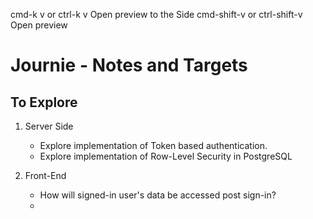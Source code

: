 cmd-k v or ctrl-k v	Open preview to the Side
cmd-shift-v or ctrl-shift-v	Open preview

# Journie - Notes and Targets
## To Explore
1. Server Side
   - Explore implementation of Token based authentication.
   - Explore implementation of Row-Level Security in PostgreSQL

2.  Front-End
    - How will signed-in user's data be accessed post sign-in?
    - 